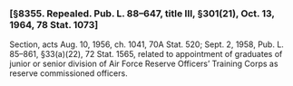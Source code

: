 ### [§8355. Repealed. Pub. L. 88–647, title III, §301(21), Oct. 13, 1964, 78 Stat. 1073] ###

Section, acts Aug. 10, 1956, ch. 1041, 70A Stat. 520; Sept. 2, 1958, Pub. L. 85–861, §33(a)(22), 72 Stat. 1565, related to appointment of graduates of junior or senior division of Air Force Reserve Officers’ Training Corps as reserve commissioned officers.